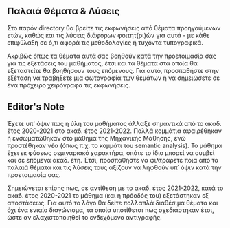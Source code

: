 ## Παλαιά Θέματα & Λύσεις

Στο παρόν directory θα βρείτε τις εκφωνήσεις από θέματα προηγούμενων ετών, καθώς και τις λύσεις διάφορων φοιτητ(ρι)ών για αυτά - με κάθε επιφύλαξη σε ό,τι αφορά τις μεθοδολογίες ή τυχόντα τυπογραφικά.

Ακριβώς όπως τα θέματα αυτά σας βοηθούν κατά την προετοιμασία σας για τις εξετάσεις του μαθήματος, έτσι και τα θέματα στα οποία θα εξεταστείτε θα βοηθήσουν τους επόμενους. Για αυτό, προσπαθήστε στην εξέταση να τραβήξετε μια φωτογραφία των θεμάτων ή να σημειώσετε σε ένα πρόχειρο χειρόγραφα τις εκφωνήσεις.

## Editor's Note

Έχετε υπ' όψιν πως η ύλη του μαθήματος άλλαξε σημαντικά από το ακαδ. έτος 2020-2021 στο ακαδ. έτος 2021-2022. Πολλά κομμάτια αφαιρέθηκαν ή ενσωματώθηκαν στο μάθημα της Μηχανικής Μάθησης, ενώ προστέθηκαν νέα (όπως π.χ. το κομμάτι του semantic analysis). Το μάθημα έχει εκ φύσεως σεμιναριακό χαρακτήρα, οπότε το ίδιο μπορεί να συμβεί και σε επόμενα ακαδ. έτη. Έτσι, προσπαθήστε να φιλτράρετε ποια από τα παλαιά θέματα και τις λύσεις τους αξίζουν να ληφθούν υπ΄ όψιν κατά την προετοιμασία σας.

Σημειώνεται επίσης πως, σε αντίθεση με το ακαδ. έτος 2021-2022, κατά το ακαδ. έτος 2020-2021 το μάθημα (και η πρόοδός του) εξετάστηκαν εξ αποστάσεως. Για αυτό το λόγο θα δείτε πολλαπλά διαθέσιμα θέματα και όχι ένα ενιαίο διαγώνισμα, τα οποία υποτίθεται πως σχεδιάστηκαν έτσι, ώστε αν ελαχιστοποιηθεί το ενδεχόμενο αντιγραφής.
